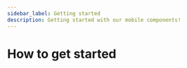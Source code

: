```yaml
---
sidebar_label: Getting started
description: Getting started with our mobile components!
---
```


# How to get started
